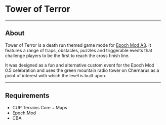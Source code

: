 # Tower of Terror
----
## About

Tower of Terror is a death run themed game mode for [Epoch Mod A3](https://github.com/EpochModTeam/Epoch).  It features a range of traps, obstacles, puzzles and triggerable events that challenge players to be the first to reach the cross finish line.

It was designed as a fun and alternative custom event for the Epoch Mod 0.5 celebration and uses the green mountain radio tower on Chernarus as a point of interest with which the level is built upon.

----
## Requirements
* CUP Terrains Core + Maps
* Epoch Mod 
* CBA